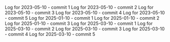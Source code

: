 Log for 2023-05-10 - commit 1
Log for 2023-05-10 - commit 2
Log for 2023-05-10 - commit 3
Log for 2023-05-10 - commit 4
Log for 2023-05-10 - commit 5
Log for 2025-01-10 - commit 1
Log for 2025-01-10 - commit 2
Log for 2025-01-10 - commit 3
Log for 2025-03-10 - commit 1
Log for 2025-03-10 - commit 2
Log for 2025-03-10 - commit 3
Log for 2025-03-10 - commit 4
Log for 2025-03-10 - commit 5
